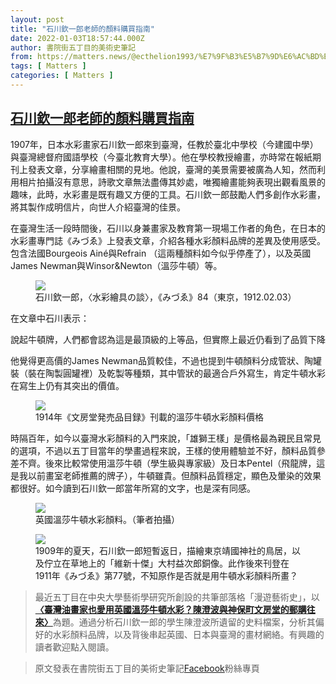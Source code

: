 ```yaml
---
layout: post
title: "石川欽一郎老師的顏料購買指南"
date: 2022-01-03T18:57:44.000Z
author: 書院街五丁目的美術史筆記
from: https://matters.news/@ecthelion1993/%E7%9F%B3%E5%B7%9D%E6%AC%BD%E4%B8%80%E9%83%8E%E8%80%81%E5%B8%AB%E7%9A%84%E9%A1%8F%E6%96%99%E8%B3%BC%E8%B2%B7%E6%8C%87%E5%8D%97-bafyreigpegmfbo3w77fx7dqte6fhe4n2tj35bandybhtj6k7agf4p7o6ye
tags: [ Matters ]
categories: [ Matters ]
---
```

<!--1641236264000-->
[石川欽一郎老師的顏料購買指南](https://matters.news/@ecthelion1993/%E7%9F%B3%E5%B7%9D%E6%AC%BD%E4%B8%80%E9%83%8E%E8%80%81%E5%B8%AB%E7%9A%84%E9%A1%8F%E6%96%99%E8%B3%BC%E8%B2%B7%E6%8C%87%E5%8D%97-bafyreigpegmfbo3w77fx7dqte6fhe4n2tj35bandybhtj6k7agf4p7o6ye)
------

<div>
<p>1907年，日本水彩畫家石川欽一郎來到臺灣，任教於臺北中學校（今建國中學）與臺灣總督府國語學校（今臺北教育大學）。他在學校教授繪畫，亦時常在報紙期刊上發表文章，分享繪畫相關的見地。他說，臺灣的美景需要被廣為人知，然而利用相片拍攝沒有意思，詩歌文章無法盡傳其妙處，唯獨繪畫能夠表現出觀看風景的趣味，此時，水彩畫是既有趣又方便的工具。石川欽一郎鼓勵人們多創作水彩畫，將其製作成明信片，向世人介紹臺灣的佳景。</p><p>在臺灣生活一段時間後，石川以身兼畫家及教育第一現場工作者的角色，在日本的水彩畫專門誌《みづゑ》上發表文章，介紹各種水彩顏料品牌的差異及使用感受。包含法國Bourgeois Ainé與Refrain （這兩種顏料如今似乎停產了），以及英國James Newman與Winsor&Newton（溫莎牛頓）等。</p><figure class="image"><img src="https://assets.matters.news/embed/5dd91cb4-d5c7-4aaf-8fd1-7e15a0977c4f.jpeg" data-asset-id="5dd91cb4-d5c7-4aaf-8fd1-7e15a0977c4f" referrerpolicy="no-referrer"><figcaption><span>石川欽一郎，〈水彩繪具の談〉，《みづゑ》84（東京，1912.02.03）</span></figcaption></figure><p>在文章中石川表示：</p><pre class="ql-syntax" spellcheck="false">說起牛頓牌，人們都會認為這是最頂級的上等品，但實際上最近仍看到了品質下降的情况發生，製作方式變得粗糙，導致分量減少，顏料管跟管口都比以前更小了</pre><p>他覺得更高價的James Newman品質較佳，不過也提到牛頓顏料分成管狀、陶罐裝（裝在陶製圓罐裡）及乾製等種類，其中管狀的最適合戶外寫生，肯定牛頓水彩在寫生上仍有其突出的價值。</p><figure class="image"><img src="https://assets.matters.news/embed/149ffe89-e9de-4498-8a01-5dc676bba433.jpeg" data-asset-id="149ffe89-e9de-4498-8a01-5dc676bba433" referrerpolicy="no-referrer"><figcaption><span>1914年《文房堂発売品目録》刊載的溫莎牛頓水彩顏料價格</span></figcaption></figure><p>時隔百年，如今以臺灣水彩顏料的入門來說，「雄獅王樣」是價格最為親民且常見的選項，不過以五丁目當年的學畫過程來說，王樣的使用體驗並不好，顏料品質參差不齊。後來比較常使用溫莎牛頓（學生級與專家級）及日本Pentel（飛龍牌，這是我以前畫室老師推薦的牌子），牛頓雖貴。但顏料品質穩定，顯色及暈染的效果都很好。如今讀到石川欽一郎當年所寫的文字，也是深有同感。</p><figure class="image"><img src="https://assets.matters.news/embed/b658916c-ab1d-4a66-9b55-086d68fa3d3b.jpeg" data-asset-id="b658916c-ab1d-4a66-9b55-086d68fa3d3b" referrerpolicy="no-referrer"><figcaption><span>英國溫莎牛頓水彩顏料。（筆者拍攝）</span></figcaption></figure><figure class="image"><img src="https://assets.matters.news/embed/7ea8daff-0b8e-4cab-bebc-fe40796e4837.jpeg" data-asset-id="7ea8daff-0b8e-4cab-bebc-fe40796e4837" referrerpolicy="no-referrer"><figcaption><span>1909年的夏天，石川欽一郎短暫返日，描繪東京靖國神社的鳥居，以及佇立在草地上的「維新十傑」大村益次郎銅像。此作後來刊登在1911年《みづゑ》第77號，不知原作是否就是用牛頓水彩顏料所畫？</span></figcaption></figure><blockquote>最近五丁目在中央大學藝術學研究所創設的共筆部落格「漫遊藝術史」，以<a href="https://arthistorystrolls.com/2021/12/31/%e8%87%ba%e7%81%a3%e6%b2%b9%e7%95%ab%e5%ae%b6%e4%b9%9f%e6%84%9b%e7%94%a8%e8%8b%b1%e5%9c%8b%e6%ba%ab%e8%8e%8e%e7%89%9b%e9%a0%93%e6%b0%b4%e5%bd%a9%ef%bc%9f%e9%99%b3%e6%be%84%e6%b3%a2%e8%88%87%e7%a5%9e/?fbclid=IwAR3ryIJ_Q2XaHAe0QGhwy-rm51mzAaypT24LgY2WjFCNkURaEna0TNWEI_s" rel="noopener noreferrer" target="_blank"><strong>〈臺灣油畫家也愛用英國溫莎牛頓水彩？陳澄波與神保町文房堂的郵購往來〉</strong></a>為題。通過分析石川欽一郎的學生陳澄波所遺留的史料檔案，分析其偏好的水彩顏料品牌，以及背後串起英國、日本與臺灣的畫材網絡。有興趣的讀者歡迎點入閱讀。</blockquote><blockquote>原文發表在書院街五丁目的美術史筆記<a href="https://www.facebook.com/ecthelion1993/photos/a.120227649832143/435068935014678/" rel="noopener noreferrer" target="_blank">Facebook</a>粉絲專頁</blockquote>
</div>
